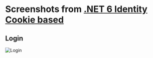 # Screenshots from [.NET 6 Identity Cookie based](https://github.com/madcoda9000/dotnet-cookie-based-identity)

## Login
![Login](Screenshots/Login.png)